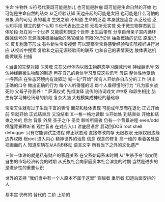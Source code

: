 生命 生物性
♋︎符号代表既可能是胎儿 也可能是肿瘤
既可能是生命自然的开始 也可能是生命自然的结束
从乏经验认知 天边升起的可能是太阳 也可能是什么可怕的景象
真的可见 真的看清 生效之前 不知道
生命的泛滥 本身就是癌变
从乏经验 乏认知手段 建立的整个认知
♋︎也代表出生之前 无视听无实觉 处于微生物群态到亚体阶段
处在另一个世界 又能感知到这个世界
出生后带有 分享自母亲子宫内循环酸碱信号的
无源混沌概括抽象的感官经验 有限的记忆体 抽象概括的记忆
原型记忆 反复刺激下形成
有些新生宝宝视频 可以观察宝宝将感受经验和实际视听进行对应
从视听中搜索 复验和之前无源经验间的联系
也和自己的表情表达 肢体表达机能做联系 扫描

  ♌︎当世的完整对接 ♋︎灵魂
  先在父母体内以微生物群态学习酸碱讯号 神经腺讯号
  效仿神经腺微生物酶的制造
  再在自己的身体学习反应这些讯号
  母语 整体性地驱动 一呼百应 在生态环境内有效驱动
  喊一句“开始” 所有人开始各自应分的工作
  讲出正确的口令 做出正确的行为
  每个人听得懂的话 每个人看得懂的行为
  “凡为家乡战死的 父母子孙我养！”
  萨满仪式 先祖演绎 流传的诗词戏文
  #中枢
  和卵生相比 胎生有学习神经讯号的阶段 复杂大脑 大规模集成神经的基础😅

宝宝天生就有过于生动丰富的表情 面部和肢体表现
可能成年反而在退化
正式开始前 早就开始 正式结束后 又没结束
♊︎一格一格地读取 ♋︎开始处 到结束处
开始和结束之外的 后台 背景 外层 圣子之仆 圣灵 聆听所需者
仍有一个背景进程 even/odd 唤醒背景聆听者 观世音者
在对应入口 讲底层语言 启动到DOS root shell
debugger 只有它能调试主进程 修正状态池 直接修改内存
无限权限 无限权限边缘 边界权限 根root
进入内心 精神世界的治愈 信念 观念的修复
高一维的 看着各处监视画面的人 知道车辆在从A向B移动
语言文字 所有当下之外的文化遗产

三位一体讲的就是私有财产的家庭关系
在父系始母系末时期
从“生杀予夺”向文明自由的市场经济转变的时期
从氏族社会向家庭资本社会演变的时期
当然是进步的 是进步性的重要认识

世外的支持 “我们当中有一个人原本不属于这里”
穿越者 重历者 知道后面安排的人

基本宫 仍有的 替代的 二阶 上阶的
